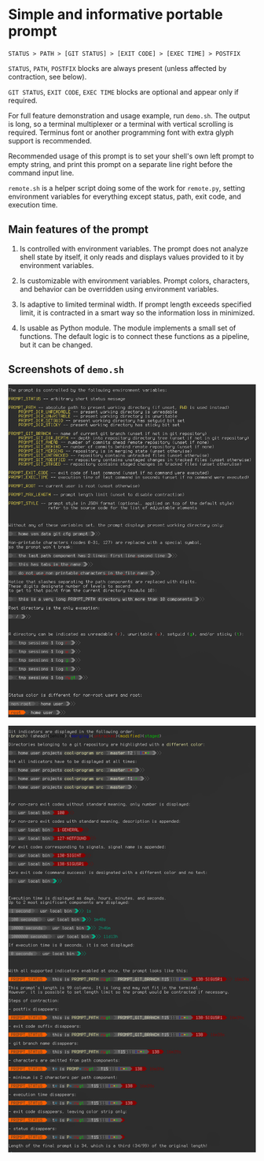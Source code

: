 # Simple and informative portable prompt

`STATUS > PATH > [GIT STATUS] > [EXIT CODE] > [EXEC TIME] > POSTFIX`

`STATUS`, `PATH`, `POSTFIX` blocks are always present (unless affected by contraction, see below).

`GIT STATUS`, `EXIT CODE`, `EXEC TIME` blocks are optional and appear only if required.

For full feature demonstration and usage example, run `demo.sh`.
The output is long, so a terminal multiplexer or a terminal with vertical scrolling is required.
Terminus font or another programming font with extra glyph support is recommended.

Recommended usage of this prompt is to set your shell's own left prompt to empty string,
and print this prompt on a separate line right before the command input line.

`remote.sh` is a helper script doing some of the work for `remote.py`,
setting environment variables for everything except status, path, exit code, and execution time.

## Main features of the prompt

1. Is controlled with environment variables.
The prompt does not analyze shell state by itself,
it only reads and displays values provided to it by environment variables.

2. Is customizable with environment variables.
Prompt colors, characters, and behavior can be overridden using environment variables.

3. Is adaptive to limited terminal width.
If prompt length exceeds specified limit,
it is contracted in a smart way so the information loss in minimized.

4. Is usable as Python module.
The module implements a small set of functions.
The default logic is to connect these functions as a pipeline, but it can be changed.

## Screenshots of `demo.sh`

![](screenshots/demo-1.png)

![](screenshots/demo-2.png)

